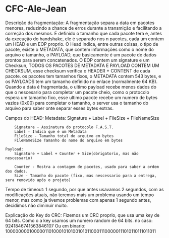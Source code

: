 # CFC-Ale-Jean
Descrição da fragmentação:
    A fragmentação separa a data em pacotes menores, reduzindo a chance de erros durante a transmição e facilitando a correção dos mesmos. É definido o tamanho que cada pacote tera e, antes da execução do handshake, ele é separado nos n pacotes, cada um contem um HEAD e um EOP proprio. O Head indica, entre outras coisas, o tipo de pacote, existe o METADATA, que contem informações como o nome do arquivo e tamanho, o PAYLOAD, que basicamente é um pacote de dados prontos para serem concatenados. O EOP contem um signature e um Checksun, TODOS OS PACOTES DE METADATA E PAYLOAD CONTEM UM CHECKSUM, esse checksum verifica o HEADER + CONTENT de cada pacote. os pacotes tem tamanhos fixos, o METADATA contem 543 bytes, e os PAYLOADS tem um tamanho definido no enlace (normalmente 64 KB). Quando a data é fragmentada, o ultimo payload recebe menos dados do que o nescesario para completar um pacote cheio, como o protocolo espera um tamanho fixo, esse ultimo pacote recebe um numero de bytes vazios (0x00) para completar o tamanho, o server usa o tamanho do arquivo para saber onte separar esses bytes extras.
    
Campos do HEAD:
    Metadata:
        Signature + Label + FileSize + FileNameSize
        
        Signature - Assinatura do protocolo F.A.S.T.
        Label - Indica que é um Metadata
        FileSize - Tamanho total do arquivo em bytes
        FileNameSize Tamanho do nome do arquivo em bytes
    
    Payload:
        Signature + Label + Counter + Size(obrigatorio, mas não nescessario)
        
        Counter - Mostra a contagem de pacotes, usado para saber a ordem dos dados.
        Size - Tamanho do pacote (fixo, mas nescessario para a entrega, sera removido após o projeto)
        

Tempo de timeout:
    1 segundo, por que antes usavamos 2 segundos, com as modificações atuais, não teremos mais um problema usando um tempo menor, mas como ja tivemos problemas com apenas 1 segundo antes, decidimos não diminuir muito.
    
Explicação do Key do CRC:
    Fizemos um CRC proprio, que usa uma key de 64 bits. Como o a key usamos um numero random de 64 bits. no caso:
        9241846741563846107
    Ou em binario:
        1000000001000001101000101010010101100011100000111010110111011011
